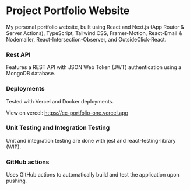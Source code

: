 # Project Portfolio Website
My personal portfolio website, built using React and Next.js (App Router & Server Actions), TypeScript, Tailwind CSS, Framer-Motion, React-Email & Nodemailer, React-Intersection-Observer, and OutsideClick-React.

### Rest API
Features a REST API with JSON Web Token (JWT) authentication using a MongoDB database.

### Deployments
Tested with Vercel and Docker deployments.

View on vercel: https://cc-portfolio-one.vercel.app

### Unit Testing and Integration Testing
Unit and integration testing are done with jest and react-testing-library (WIP).

### GitHub actions
Uses GitHub actions to automatically build and test the application upon pushing.
